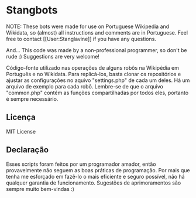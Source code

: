# Stangbots

NOTE: These bots were made for use on Portuguese Wikipedia and Wikidata, so (almost) all instructions and comments are in Portuguese. Feel free to contact [[User:Stanglavine]] if you have any questions.

And... This code was made by a non-professional programmer, so don't be rude :) Suggestions are very welcome!

Código-fonte utilizado nas operações de alguns robôs na Wikipédia em Português e no Wikidata. Para replicá-los, basta clonar os repositórios e ajustar as configurações no aquivo "settings.php" de cada um deles. Há um arquivo de exemplo para cada robô. Lembre-se de que o arquivo "common.php" contém as funções compartilhadas por todos eles, portanto é sempre necessário.

## Licença
MIT License

## Declaração
Esses scripts foram feitos por um programador amador, então provavelmente não seguem as boas práticas de programação. Por mais que tenha me esforçado em fazê-lo o mais eficiente e seguro possível, não há qualquer garantia de funcionamento. Sugestões de aprimoramentos são sempre muito bem-vindas :)
